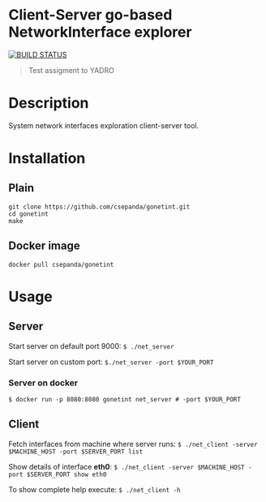 Client-Server go-based NetworkInterface explorer
===

[![BUILD STATUS](https://travis-ci.org/csepanda/gonetint.svg?branch=master)](https://travis-ci.org/csepanda/gonetint)

> Test assigment to YADRO

# Description
System network interfaces exploration client-server tool.

# Installation
## Plain
```
git clone https://github.com/csepanda/gonetint.git
cd gonetint
make
```
## Docker image
```
docker pull csepanda/gonetint
```
# Usage

## Server

Start server on default port 9000: `$ ./net_server`

Start server on custom port: `$./net_server -port $YOUR_PORT`

### Server on docker
`$ docker run -p 8080:8080 gonetint net_server # -port $YOUR_PORT`

## Client
Fetch interfaces from machine where server runs: `$ ./net_client -server $MACHINE_HOST -port $SERVER_PORT list`

Show details of interface __eth0__: `$ ./net_client -server $MACHINE_HOST -port $SERVER_PORT show eth0`

To show complete help execute: `$ ./net_client -h`
